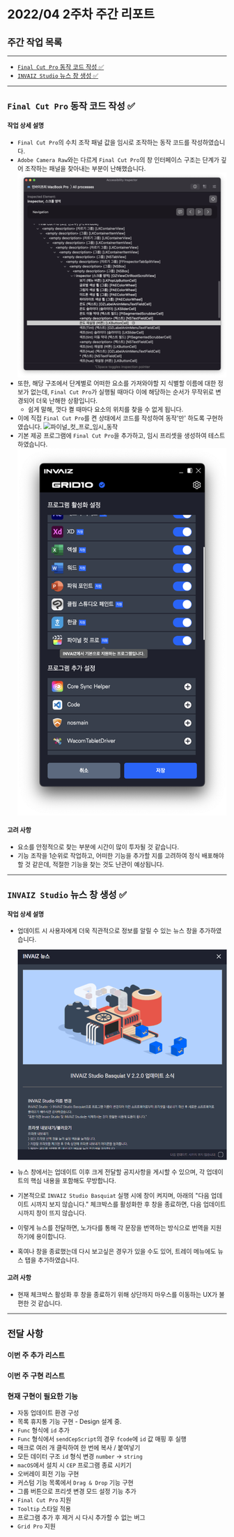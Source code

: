 # 2022/04 2주차 주간 리포트

## 주간 작업 목록

---

- [`Final Cut Pro` 동작 코드 작성 ✅](#final-cut-pro-동작-코드-작성-)
- [`INVAIZ Studio` 뉴스 창 생성 ✅](#invaiz-studio-뉴스-창-생성-)

---

## `Final Cut Pro` 동작 코드 작성 ✅

#### 작업 상세 설명

- `Final Cut Pro`의 수치 조작 패널 값을 임시로 조작하는 동작 코드를 작성하였습니다.
- `Adobe Camera Raw`와는 다르게 `Final Cut Pro`의 창 인터페이스 구조는 단계가 깊어 조작하는 패널을 찾아내는 부분이 난해했습니다.
  ![파이널_컷_프로_창_구조_일부](./assets/파이널_컷_프로_창_구조_일부.png)
- 또한, 해당 구조에서 단계별로 어떠한 요소를 가져와야할 지 식별할 이름에 대한 정보가 없는데, `Final Cut Pro`가 실행될 때마다 이에 해당하는 순서가 무작위로 변경되어 더욱 난해한 상황입니다.
  - 쉽게 말해, 껏다 켤 때마다 요소의 위치를 찾을 수 없게 됩니다.
- 이에 직접 `Final Cut Pro`를 켠 상태에서 코드를 작성하여 동작'만' 하도록 구현하였습니다.
  ![파이널_컷_프로_임시_동작](./assets/파이널_컷_프로_임시_동작.gif)
- 기본 제공 프로그램에 `Final Cut Pro`을 추가하고, 임시 프리셋을 생성하여 테스트하였습니다.
  ![파이널_컷_프로_기본_제공](./assets/파이널_컷_프로_기본_제공.png)

#### 고려 사항

- 요소를 안정적으로 찾는 부분에 시간이 많이 투자될 것 같습니다.
- 기능 조작을 1순위로 작업하고, 어떠한 기능을 추가할 지를 고려하여 정식 배포해야할 것 같은데, 적절한 기능을 찾는 것도 난관이 예상됩니다.

---

## `INVAIZ Studio` 뉴스 창 생성 ✅

#### 작업 상세 설명

- 업데이트 시 사용자에게 더욱 직관적으로 정보를 알릴 수 있는 뉴스 창을 추가하였습니다.

  ![뉴스_창](./assets/뉴스_창.gif)

- 뉴스 창에서는 업데이트 이후 크게 전달할 공지사항을 게시할 수 있으며, 각 업데이트의 핵심 내용을 포함해도 무방합니다.
- 기본적으로 `INVAIZ Studio Basquiat` 실행 시에 창이 켜지며, 아래의 "다음 업데이트 시까지 보지 않습니다." 체크박스를 활성화한 후 창을 종료하면, 다음 업데이트 시까지 창이 뜨지 않습니다.
- 이렇게 뉴스를 전달하면, 노가다를 통해 각 문장을 번역하는 방식으로 번역을 지원하기에 용이합니다.
- 혹여나 창을 종료했는데 다시 보고싶은 경우가 있을 수도 있어, 트레이 메뉴에도 뉴스 탭을 추가하였습니다.

#### 고려 사항

- 현재 체크박스 활성화 후 창을 종료하기 위해 상단까지 마우스를 이동하는 UX가 불편한 것 같습니다.

---

## 전달 사항

### 이번 주 추가 리스트

### 이번 주 구현 리스트

### 현재 구현이 필요한 기능

- 자동 업데이트 환경 구성
- 목록 휴지통 기능 구현 - Design 설계 중.
- `Func` 형식에 `id` 추가
- `Func` 형식에서 `sendCepScript`의 경우 `fcode`에 `id` 값 매핑 후 실행
- 매크로 여러 개 클릭하여 한 번에 복사 / 붙여넣기
- 모든 데이터 구조 `id` 형식 변경 `number` -> `string`
- `macOS`에서 설치 시 `CEP` 프로그램 종료 시키기
- 오버레이 회전 기능 구현
- 커스텀 기능 목록에서 `Drag & Drop` 기능 구현
- 그룹 버튼으로 프리셋 변경 모드 설정 기능 추가
- `Final Cut Pro` 지원
- `Tooltip` 스타일 적용
- 프로그램 추가 후 제거 시 다시 추가할 수 없는 버그
- `Grid Pro` 지원
